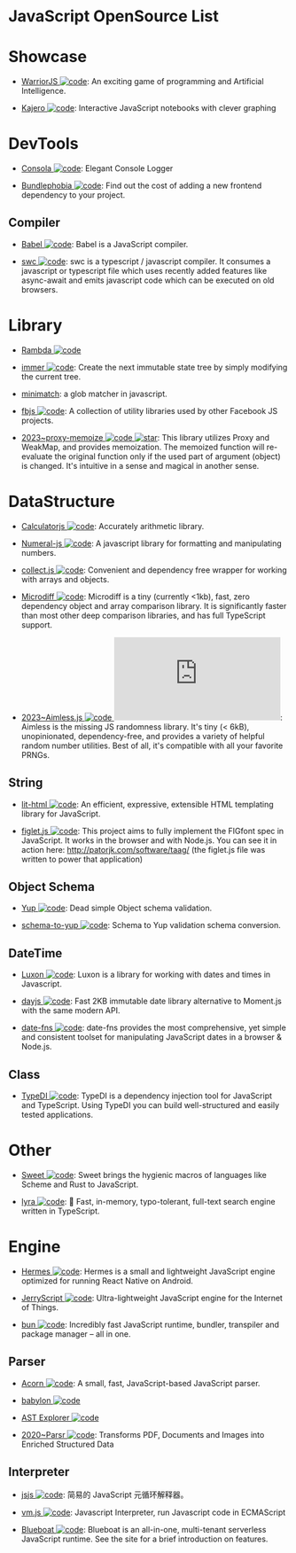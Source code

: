 # JavaScript OpenSource List

# Showcase

- [WarriorJS ![code](https://ng-tech.icu/assets/code.svg)](https://github.com/olistic/warriorjs): An exciting game of programming and Artificial Intelligence.

- [Kajero ![code](https://ng-tech.icu/assets/code.svg)](https://github.com/JoelOtter/kajero): Interactive JavaScript notebooks with clever graphing

# DevTools

- [Consola ![code](https://ng-tech.icu/assets/code.svg)](https://github.com/nuxt/consola): Elegant Console Logger

- [Bundlephobia ![code](https://ng-tech.icu/assets/code.svg)](https://github.com/pastelsky/bundlephobia): Find out the cost of adding a new frontend dependency to your project.

## Compiler

- [Babel ![code](https://ng-tech.icu/assets/code.svg)](https://babeljs.io/): Babel is a JavaScript compiler.

- [swc ![code](https://ng-tech.icu/assets/code.svg)](https://swc.rs/): swc is a typescript / javascript compiler. It consumes a javascript or typescript file which uses recently added features like async-await and emits javascript code which can be executed on old browsers.

# Library

- [Rambda ![code](https://ng-tech.icu/assets/code.svg)](http://ramdajs.com/0.22.1/index.html)

- [immer ![code](https://ng-tech.icu/assets/code.svg)](https://github.com/mweststrate/immer): Create the next immutable state tree by simply modifying the current tree.

- [minimatch](https://github.com/isaacs/minimatch): a glob matcher in javascript.

- [fbjs ![code](https://ng-tech.icu/assets/code.svg)](https://github.com/facebook/fbjs): A collection of utility libraries used by other Facebook JS projects.

- [2023~proxy-memoize ![code](https://ng-tech.icu/assets/code.svg) ![star](https://img.shields.io/github/stars/dai-shi/proxy-memoize)](https://github.com/dai-shi/proxy-memoize): This library utilizes Proxy and WeakMap, and provides memoization. The memoized function will re-evaluate the original function only if the used part of argument (object) is changed. It's intuitive in a sense and magical in another sense.

# DataStructure

- [Calculatorjs ![code](https://ng-tech.icu/assets/code.svg)](https://github.com/fzred/calculatorjs): Accurately arithmetic library.

- [Numeral-js ![code](https://ng-tech.icu/assets/code.svg)](https://github.com/adamwdraper/Numeral-js): A javascript library for formatting and manipulating numbers.

- [collect.js ![code](https://ng-tech.icu/assets/code.svg)](https://github.com/ecrmnn/collect.js): Convenient and dependency free wrapper for working with arrays and objects.

- [Microdiff ![code](https://ng-tech.icu/assets/code.svg)](https://github.com/AsyncBanana/microdiff): Microdiff is a tiny (currently <1kb), fast, zero dependency object and array comparison library. It is significantly faster than most other deep comparison libraries, and has full TypeScript support.

- [2023~Aimless.js ![code](https://ng-tech.icu/assets/code.svg) ![star](https://img.shields.io/github/stars/ChrisCavs/aimless.js)](https://github.com/ChrisCavs/aimless.js): Aimless is the missing JS randomness library. It's tiny (< 6kB), unopinionated, dependency-free, and provides a variety of helpful random number utilities. Best of all, it's compatible with all your favorite PRNGs.

## String

- [lit-html ![code](https://ng-tech.icu/assets/code.svg)](https://github.com/Polymer/lit-html): An efficient, expressive, extensible HTML templating library for JavaScript.

- [figlet.js ![code](https://ng-tech.icu/assets/code.svg)](https://github.com/patorjk/figlet.js): This project aims to fully implement the FIGfont spec in JavaScript. It works in the browser and with Node.js. You can see it in action here: http://patorjk.com/software/taag/ (the figlet.js file was written to power that application)

## Object Schema

- [Yup ![code](https://ng-tech.icu/assets/code.svg)](https://github.com/jquense/yup): Dead simple Object schema validation.

- [schema-to-yup ![code](https://ng-tech.icu/assets/code.svg)](https://github.com/kristianmandrup/schema-to-yup): Schema to Yup validation schema conversion.

## DateTime

- [Luxon ![code](https://ng-tech.icu/assets/code.svg)](https://github.com/moment/luxon): Luxon is a library for working with dates and times in Javascript.

- [dayjs ![code](https://ng-tech.icu/assets/code.svg)](https://github.com/xx45/dayjs): Fast 2KB immutable date library alternative to Moment.js with the same modern API.

- [date-fns ![code](https://ng-tech.icu/assets/code.svg)](https://date-fns.org/): date-fns provides the most comprehensive, yet simple and consistent toolset for manipulating JavaScript dates in a browser & Node.js.

## Class

- [TypeDI ![code](https://ng-tech.icu/assets/code.svg)](https://github.com/typestack/typedi): TypeDI is a dependency injection tool for JavaScript and TypeScript. Using TypeDI you can build well-structured and easily tested applications.

# Other

- [Sweet ![code](https://ng-tech.icu/assets/code.svg)](https://www.sweetjs.org/): Sweet brings the hygienic macros of languages like Scheme and Rust to JavaScript.

- [lyra ![code](https://ng-tech.icu/assets/code.svg)](https://github.com/nearform/lyra): 🌌 Fast, in-memory, typo-tolerant, full-text search engine written in TypeScript.

# Engine

- [Hermes ![code](https://ng-tech.icu/assets/code.svg)](https://github.com/facebook/hermes): Hermes is a small and lightweight JavaScript engine optimized for running React Native on Android.

- [JerryScript ![code](https://ng-tech.icu/assets/code.svg)](https://github.com/jerryscript-project/jerryscript): Ultra-lightweight JavaScript engine for the Internet of Things.

- [bun ![code](https://ng-tech.icu/assets/code.svg)](https://github.com/Jarred-Sumner/bun): Incredibly fast JavaScript runtime, bundler, transpiler and package manager – all in one.

## Parser

- [Acorn ![code](https://ng-tech.icu/assets/code.svg)](https://github.com/ternjs/acorn): A small, fast, JavaScript-based JavaScript parser.

- [babylon ![code](https://ng-tech.icu/assets/code.svg)](https://github.com/babel/babylon)

- [AST Explorer ![code](https://ng-tech.icu/assets/code.svg)](https://astexplorer.net/)

- [2020~Parsr ![code](https://ng-tech.icu/assets/code.svg)](https://github.com/axa-group/Parsr): Transforms PDF, Documents and Images into Enriched Structured Data

## Interpreter

- [jsjs ![code](https://ng-tech.icu/assets/code.svg)](https://github.com/bramblex/jsjs): 简易的 JavaScript 元循环解释器。

- [vm.js ![code](https://ng-tech.icu/assets/code.svg)](https://github.com/axetroy/vm.js): Javascript Interpreter, run Javascript code in ECMAScript

- [Blueboat ![code](https://ng-tech.icu/assets/code.svg)](https://github.com/losfair/blueboat): Blueboat is an all-in-one, multi-tenant serverless JavaScript runtime. See the site for a brief introduction on features.

